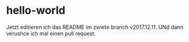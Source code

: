 # hello-world

Jetzt editieren ich das README im zwiete branch v2017.12.11. UNd dann verushce ich mal einen pull request.
